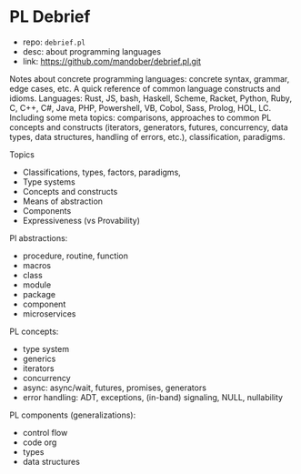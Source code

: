 # PL Debrief

- repo: `debrief.pl`
- desc: about programming languages
- link: https://github.com/mandober/debrief.pl.git



Notes about concrete programming languages: concrete syntax, grammar, edge cases, etc. A quick reference of common language constructs and idioms. Languages: Rust, JS, bash, Haskell, Scheme, Racket, Python, Ruby, C, C++, C#, Java, PHP, Powershell, VB, Cobol, Sass, Prolog, HOL, LC. Including some meta topics: comparisons, approaches to common PL concepts and constructs (iterators, generators, futures, concurrency, data types, data structures, handling of errors, etc.), classification, paradigms.


Topics
- Classifications, types, factors, paradigms,
- Type systems
- Concepts and constructs
- Means of abstraction
- Components
- Expressiveness (vs Provability)


Pl abstractions:
- procedure, routine, function
- macros
- class
- module
- package
- component
- microservices

PL concepts:
- type system
- generics
- iterators
- concurrency
- async: async/wait, futures, promises, generators
- error handling: ADT, exceptions, (in-band) signaling, NULL, nullability

PL components (generalizations):
- control flow
- code org
- types
- data structures
